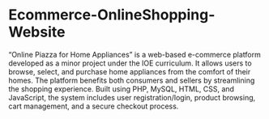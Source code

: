 # Ecommerce-OnlineShopping-Website
“Online Piazza for Home Appliances” is a web-based e-commerce platform developed as a minor project under the IOE curriculum. It allows users to browse, select, and purchase home appliances from the comfort of their homes. The platform benefits both consumers and sellers by streamlining the shopping experience. Built using PHP, MySQL, HTML, CSS, and JavaScript, the system includes user registration/login, product browsing, cart management, and a secure checkout process.

